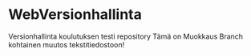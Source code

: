 # WebVersionhallinta
Versionhallinta koulutuksen testi repository
Tämä on Muokkaus Branch kohtainen  muutos tekstitiedostoon!
